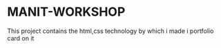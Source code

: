 # MANIT-WORKSHOP
This project contains the html,css technology by which i made i portfolio card on it 
